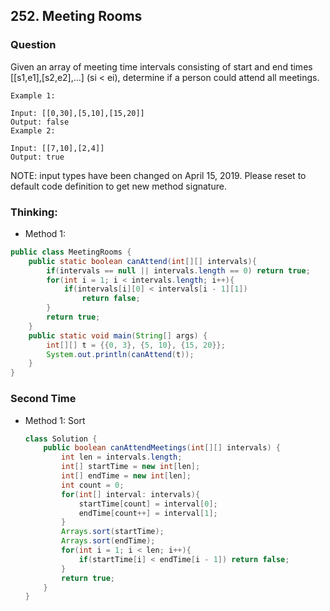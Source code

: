## 252. Meeting Rooms

### Question
Given an array of meeting time intervals consisting of start and end times [[s1,e1],[s2,e2],...] (si < ei), determine if a person could attend all meetings.

```
Example 1:

Input: [[0,30],[5,10],[15,20]]
Output: false
Example 2:

Input: [[7,10],[2,4]]
Output: true
```
NOTE: input types have been changed on April 15, 2019. Please reset to default code definition to get new method signature.

### Thinking:
* Method 1:

```Java
public class MeetingRooms {
	public static boolean canAttend(int[][] intervals){
		if(intervals == null || intervals.length == 0) return true;
		for(int i = 1; i < intervals.length; i++){
			if(intervals[i][0] < intervals[i - 1][1])
				return false;
		}
		return true;
	}
	public static void main(String[] args) {
		int[][] t = {{0, 3}, {5, 10}, {15, 20}};
		System.out.println(canAttend(t));
	}
}
```

### Second Time
* Method 1: Sort
	```Java
	class Solution {
	    public boolean canAttendMeetings(int[][] intervals) {
	        int len = intervals.length;
	        int[] startTime = new int[len];
	        int[] endTime = new int[len];
	        int count = 0;
	        for(int[] interval: intervals){
	            startTime[count] = interval[0];
	            endTime[count++] = interval[1];
	        }
	        Arrays.sort(startTime);
	        Arrays.sort(endTime);
	        for(int i = 1; i < len; i++){
	            if(startTime[i] < endTime[i - 1]) return false;
	        }
	        return true;
	    }
	}
	```
